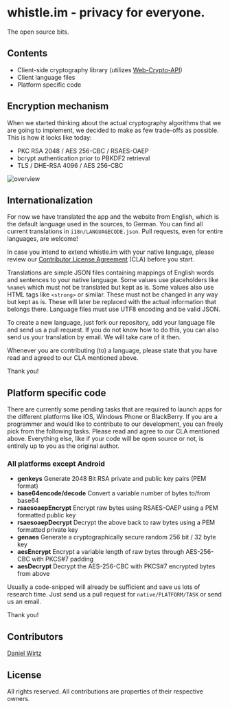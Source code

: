 whistle.im - privacy for everyone.
==================================
The open source bits.

Contents
--------
* Client-side cryptography library (utilizes [Web-Crypto-API](http://www.w3.org/TR/WebCryptoAPI/))
* Client language files
* Platform specific code

Encryption mechanism
--------------------
When we started thinking about the actual cryptography algorithms that we are going to implement,
we decided to make as few trade-offs as possible. This is how it looks like today:

* PKC RSA 2048 / AES 256-CBC / RSAES-OAEP
* bcrypt authentication prior to PBKDF2 retrieval
* TLS / DHE-RSA 4096 / AES 256-CBC

![overview](https://whistle.im/img/crypt.png)

Internationalization
--------------------
For now we have translated the app and the website from English, which is the default language
used in the sources, to German. You can find all current translations in `i18n/LANGUAGECODE.json`.
Pull requests, even for entire languages, are welcome!

In case you intend to extend whistle.im with your native language, please review our [Contributor
License Agreement](https://github.com/whistle-im/whistle-im/blob/master/CLA.md) (CLA) before you start.

Translations are simple JSON files containing mappings of English words and sentences to your native
language. Some values use placeholders like `%name%` which must not be translated but kept as is.
Some values also use HTML tags like `<strong>` or similar. These must not be changed in any way but
kept as is. These will later be replaced with the actual information that belongs there. Language
files must use UTF8 encoding and be valid JSON.

To create a new language, just fork our repository, add your language file and send us a pull
request. If you do not know how to do this, you can also send us your translation by email. We
will take care of it then.

Whenever you are contributing (to) a language, please state that you have read and agreed to our
CLA mentioned above.

Thank you!

Platform specific code
----------------------
There are currently some pending tasks that are required to launch apps for
the different platforms like iOS, Windows Phone or BlackBerry. If you are a programmer and would
like to contribute to our development, you can freely pick from the following tasks. Please read and
agree to our CLA mentioned above. Everything else, like if your code will be open source or not, is
entirely up to you as the original author.

### All platforms except Android

* **genkeys** Generate 2048 Bit RSA private and public key pairs (PEM format)
* **base64encode/decode** Convert a variable number of bytes to/from base64
* **rsaesoaepEncrypt** Encrypt raw bytes using RSAES-OAEP using a PEM formatted public key
* **rsaesoaepDecrypt** Decrypt the above back to raw bytes using a PEM formatted private key
* **genaes** Generate a cryptographically secure random 256 bit / 32 byte key
* **aesEncrypt** Encrypt a variable length of raw bytes through AES-256-CBC with PKCS#7 padding
* **aesDecrypt** Decrypt the AES-256-CBC with PKCS#7 encrypted bytes from above

Usually a code-snipped will already be sufficient and save us lots of research time. Just send us
a pull request for `native/PLATFORM/TASK` or send us an email.

Thank you!

Contributors
------------
[Daniel Wirtz](https://github.com/dcodeIO/)

License
-------
All rights reserved. All contributions are properties of their respective owners.
